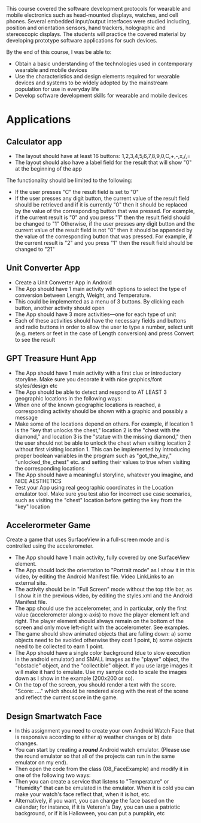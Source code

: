This course covered the software development protocols for wearable and mobile electronics such as head-mounted displays, watches, and cell phones. Several embedded input/output interfaces were studied including, position and orientation sensors, hand trackers, holographic and stereoscopic displays. The students will practice the covered material by developing prototype software applications for such devices.

By the end of this course, I was be able to:

- Obtain a basic understanding of the technologies used in contemporary wearable and mobile devices
- Use the characteristics and design elements required for wearable devices and systems to be widely adopted by the mainstream population for use in everyday life
- Develop software development skills for wearable and mobile devices

# Applications

## Calculator app
- The layout should have at least 16 buttons: 1,2,3,4,5,6,7,8,9,0,C,+,-,x,/,=
- The layout should also have a label field for the result that will show "0" at the beginning of the app

The functionality should be limited to the following:
- If the user presses "C" the result field is set to "0"
- If the user presses any digit button, the current value of the result field should be retrieved and if it is currently "0" then it should be replaced by the value of the corresponding button that was pressed. For example, if the current result is "0" and you press "1" then the result field should be changed to "1"
Otherwise, if the user presses any digit button and the current value of the result field is not "0" then it should be appended by the value of the corresponding button that was pressed. For example, if the current result is "2" and you press "1" then the result field should be changed to "21"

## Unit Converter App

- Create a Unit Converter App in Android
- The App should have 1 main activity with options to select the type of conversion between Length, Weight, and Temperature.
- This could be implemented as a menu of 3 buttons. By clicking each button, another activity should open
- The App should have 3 more activities—one for each type of unit
- Each of these activities should have the necessary fields and buttons and radio buttons in order to allow the user to type a number, select unit (e.g. meters or feet in the case of Length conversion) and press Convert to see the result

## GPT Treasure Hunt App
- The App should have 1 main activity with a first clue or introductory storyline. Make sure you decorate it with nice graphics/font styles/design etc
- The App should be able to detect and respond to AT LEAST 3 geographic locations in the following ways:
- When one of the known geographic locations is reached, a corresponding activity should be shown with a graphic and possibly a message
- Make some of the locations depend on others. For example, if location 1 is the "key that unlocks the chest," location 2 is the "chest with the diamond," and location 3 is the "statue with the missing diamond," then the user should not be able to unlock the chest when visiting location 2 without first visiting location 1. This can be implemented by introducing proper boolean variables in the program such as "got_the_key," "unlocked_the_chest" etc. and setting their values to true when visiting the corresponding locations
- The App should have a meaningful storyline, whatever you imagine, and NICE AESTHETICS
- Test your App using real geographic coordinates in the Location emulator tool. Make sure you test also for incorrect use case scenarios, such as visiting the "chest" location before getting the key from the "key" location

## Accelerormeter Game
Create a game that uses SurfaceView in a full-screen mode and is controlled using the accelerometer.
- The App should have 1 main activity, fully covered by one SurfaceView element.
- The App should lock the orientation to "Portrait mode" as I show it in this video, by editing the Android Manifest file. Video LinkLinks to an external site.
- The activity should be in "Full Screen" mode without the top title bar, as I show it in the previous video, by editing the styles.xml and the Android Manifest file. 
- The app should use the accelerometer, and in particular, only the first value (accelerometer along x-axis) to move the player element left and right. The player element should always remain on the bottom of the screen and only move left-right with the accelerometer. See examples.
- The game should show animated objects that are falling down: a) some objects need to be avoided otherwise they cost 1 point, b) some objects need to be collected to earn 1 point. 
- The App should have a single color background (due to slow execution in the android emulator) and SMALL images as the "player" object, the "obstacle" object, and the "collectible" object. If you use large images it will make it hard to emulate. Use my sample code to scale the images down as I show in the example (200x200 or so).
- On the top of the screen, you should render a text with the score. "Score: ...." which should be rendered along with the rest of the scene and reflect the current score in the game.

## Design Smartwatch Face
- In this assignment you need to create your own Android Watch Face that is responsive according to either a) weather changes or b) date changes.
- You can start by creating a ***round*** Android watch emulator. (Please use the round emulator so that all of the projects can run in the same emulator on my end).
- Then open the code from the class (08_FaceExample) and modify it in one of the following two ways:
- Then you can create a service that listens to "Temperature" or "Humidity" that can be emulated in the emulator. When it is cold you can make your watch's face reflect that, when it is hot, etc.
- Alternatively, if you want, you can change the face based on the calendar; for instance, if it is Veteran's Day, you can use a patriotic background, or if it is Halloween, you can put a pumpkin, etc
